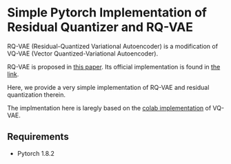 

# Simple Pytorch Implementation of Residual Quantizer and RQ-VAE

RQ-VAE (Residual-Quantized Variational Autoencoder) is a modification of VQ-VAE (Vector Quantized-Variational Autoencoder).

RQ-VAE is proposed in [this paper](https://arxiv.org/abs/2203.01941). Its official implementation is found in [the link](https://github.com/kakaobrain/rq-vae-transformer).

Here, we provide a very simple implementation of RQ-VAE and residual quantization therein.

The implmentation here is laregly based on the [colab implementation](https://colab.research.google.com/github/zalandoresearch/pytorch-vq-vae/blob/master/vq-vae.ipynb#scrollTo=yAzAH7FIb7Tf) of VQ-VAE.


## Requirements
- Pytorch 1.8.2
